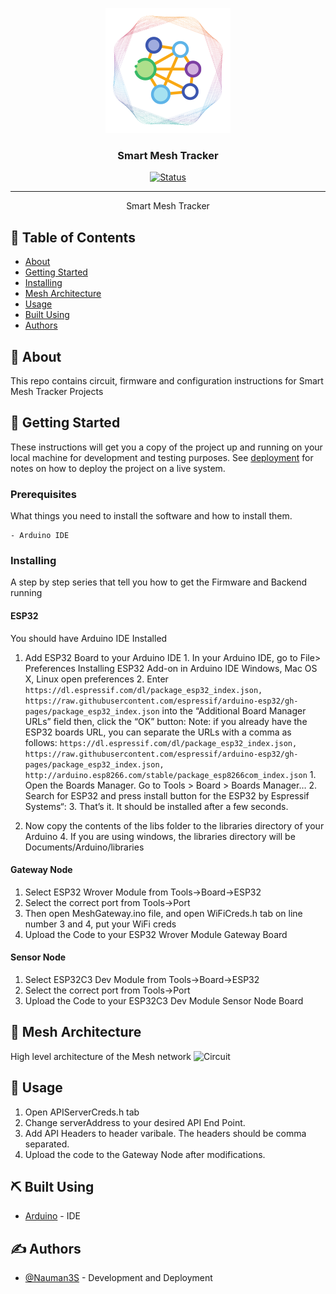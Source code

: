 <p align="center">
  <a href="" rel="noopener">
 <img width=200px height=200px src="Circuit/MeshTracker.png" alt="Project logo"></a>
</p>

<h3 align="center">Smart Mesh Tracker</h3>

<div align="center">

[![Status](https://img.shields.io/badge/status-active-success.svg)]()


</div>

---


<p align="center"> Smart Mesh Tracker
    <br> 
</p>

## 📝 Table of Contents

- [About](#about)
- [Getting Started](#getting_started)
- [Installing](#installing)
- [Mesh Architecture](#circuit)
- [Usage](#usage)
- [Built Using](#built_using)
- [Authors](#authors)


## 🧐 About <a name = "about"></a>

This repo contains circuit, firmware and configuration instructions for Smart Mesh Tracker Projects

## 🏁 Getting Started <a name = "getting_started"></a>

These instructions will get you a copy of the project up and running on your local machine for development and testing purposes. See [deployment](#deployment) for notes on how to deploy the project on a live system.

### Prerequisites

What things you need to install the software and how to install them.

```
- Arduino IDE
```

### Installing <a name = "installing"></a>

A step by step series that tell you how to get the Firmware and Backend running

#### ESP32

You should have Arduino IDE Installed

  1.  Add ESP32 Board to your Arduino IDE
    1. In your Arduino IDE, go to File> Preferences
        Installing ESP32 Add-on in Arduino IDE Windows, Mac OS X, Linux open preferences
    2. Enter ```https://dl.espressif.com/dl/package_esp32_index.json,
                https://raw.githubusercontent.com/espressif/arduino-esp32/gh-pages/package_esp32_index.json``` 
        into the “Additional Board Manager URLs” field then, click the “OK” button:
    Note: if you already have the ESP32 boards URL, you can separate the URLs with a comma as follows:
    ```https://dl.espressif.com/dl/package_esp32_index.json,
       https://raw.githubusercontent.com/espressif/arduino-esp32/gh-pages/package_esp32_index.json,
      http://arduino.esp8266.com/stable/package_esp8266com_index.json```
    1. Open the Boards Manager. Go to Tools > Board > Boards Manager…
    2. Search for ESP32 and press install button for the ESP32 by Espressif Systems“:
    3. That’s it. It should be installed after a few seconds.

  2.  Now copy the contents of the libs folder to the libraries directory of your Arduino
    4. If you are using windows, the libraries directory will be Documents/Arduino/libraries

#### Gateway Node
  1.  Select ESP32 Wrover Module from Tools->Board->ESP32
  2.  Select the correct port from Tools->Port
  3.  Then open MeshGateway.ino file, and open WiFiCreds.h tab on line number 3 and 4, put your WiFi creds
  4.  Upload the Code to your ESP32 Wrover Module Gateway Board



#### Sensor Node
  1.  Select ESP32C3 Dev Module from Tools->Board->ESP32
  2.  Select the correct port from Tools->Port
  3.  Upload the Code to your ESP32C3 Dev Module Sensor Node Board


 

## 🔧 Mesh Architecture <a name = "circuit"></a>

High level architecture of the Mesh network
![Circuit](des.png)


## 🎈 Usage <a name="usage"></a>

1.  Open APIServerCreds.h tab
2.  Change serverAddress to your desired API End Point.
3.  Add API Headers to header varibale. The headers should be comma separated.
4.  Upload the code to the Gateway Node after modifications.

## ⛏️ Built Using <a name = "built_using"></a>

- [Arduino](https://www.arduino.cc/) - IDE


## ✍️ Authors <a name = "authors"></a>

- [@Nauman3S](https://github.com/Nauman3S) - Development and Deployment

